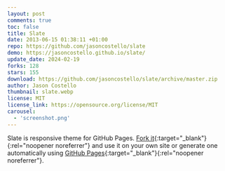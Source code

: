 ```yaml
---
layout: post
comments: true
toc: false
title: Slate
date: 2013-06-15 01:38:11 +01:00
repo: https://github.com/jasoncostello/slate
demo: https://jasoncostello.github.io/slate/
update_date: 2024-02-19
forks: 128
stars: 155
download: https://github.com/jasoncostello/slate/archive/master.zip
author: Jason Costello
thumbnail: slate.webp
license: MIT
license_link: https://opensource.org/license/MIT
carousel:
  - 'screenshot.png'
---
```


Slate is responsive theme for GitHub Pages.
[Fork it](https://github.com/jsncostello/slate/fork){:target="_blank"}{:rel="noopener noreferrer"} and use it on your own site or generate one automatically using [GitHub Pages](https://pages.github.com){:target="_blank"}{:rel="noopener noreferrer"}.
